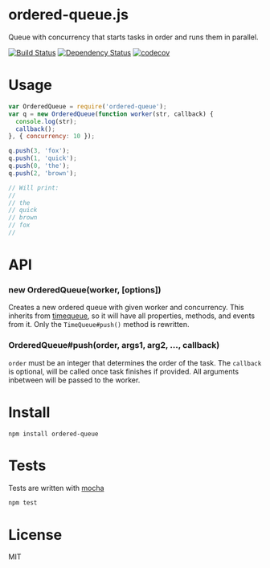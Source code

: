 # ordered-queue.js

Queue with concurrency that starts tasks in order and runs them in parallel.

[![Build Status](https://secure.travis-ci.org/fent/ordered-queue.js.svg)](http://travis-ci.org/fent/ordered-queue.js)
[![Dependency Status](https://gemnasium.com/fent/ordered-queue.js.svg)](https://gemnasium.com/fent/ordered-queue.js)
[![codecov](https://codecov.io/gh/fent/ordered-queue.js/branch/master/graph/badge.svg)](https://codecov.io/gh/fent/ordered-queue.js)

# Usage

```js
var OrderedQueue = require('ordered-queue');
var q = new OrderedQueue(function worker(str, callback) {
  console.log(str);
  callback();
}, { concurrency: 10 });

q.push(3, 'fox');
q.push(1, 'quick');
q.push(0, 'the');
q.push(2, 'brown');

// Will print:
//
// the
// quick
// brown
// fox
//
```


# API

### new OrderedQueue(worker, [options])

Creates a new ordered queue with given worker and concurrency. This inherits from [timequeue](https://github.com/fent/timequeue.js), so it will have all properties, methods, and events from it. Only the `TimeQueue#push()` method is rewritten.

### OrderedQueue#push(order, args1, arg2, ..., callback)

`order` must be an integer that determines the order of the task. The `callback` is optional, will be called once task finishes if provided. All arguments inbetween will be passed to the worker.


# Install

    npm install ordered-queue


# Tests
Tests are written with [mocha](http://visionmedia.github.com/mocha/)

```bash
npm test
```

# License
MIT
